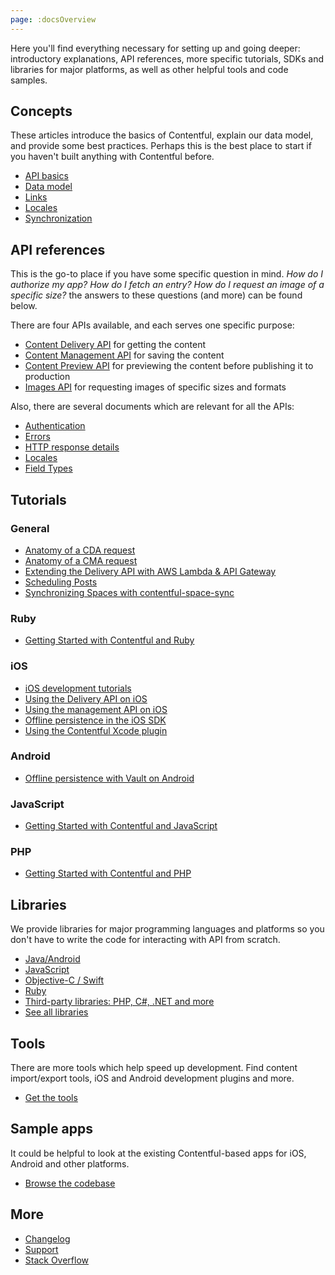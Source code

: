 ```yaml
---
page: :docsOverview
---
```


Here you'll find everything necessary for setting up and going deeper: introductory explanations, API references, more specific tutorials, SDKs and libraries for major platforms, as well as other helpful tools and code samples.

## Concepts

These articles introduce the basics of Contentful, explain our data model, and provide some best practices. Perhaps this is the best place to start if you haven't built anything with Contentful before.

- [API basics](/developers/docs/concepts/apis/)
- [Data model](/developers/docs/concepts/data-model/)
- [Links](/developers/docs/concepts/links/)
- [Locales](/developers/docs/concepts/locales/)
- [Synchronization](/developers/docs/concepts/sync/)

## API references

This is the go-to place if you have some specific question in mind. *How do I authorize my app? How do I fetch an entry? How do I request an image of a specific size?* the answers to these questions (and more) can be found below.

There are four APIs available, and each serves one specific purpose:

- <a href="http://docs.contentfulcda.apiary.io" target="_blank">Content Delivery API</a> for getting the content
- <a href="http://docs.contentfulcma.apiary.io" target="_blank">Content Management API</a> for saving the content
- <a href="http://docs.contentpreviewapi.apiary.io" target="_blank">Content Preview API</a> for previewing the content before publishing it to production
- <a href="http://docs.contentfulimagesapi.apiary.io" target="_blank">Images API</a> for requesting images of specific sizes and formats

Also, there are several documents which are relevant for all the APIs:

- [Authentication](/developers/docs/references/authentication/)
- [Errors](/developers/docs/references/errors/)
- [HTTP response details](/developers/docs/references/http-details/)
- [Locales](/developers/docs/references/locales/)
- [Field Types](/developers/docs/references/field-type/)

## Tutorials

### General

- [Anatomy of a CDA request](/developers/docs/tutorials/general/anatomy-cda-request/)
- [Anatomy of a CMA request](/developers/docs/tutorials/general/anatomy-cma-request/)
- [Extending the Delivery API with AWS Lambda & API Gateway](/developers/docs/tutorials/general/delivery-api-lambda-and-api-gateway/)
- [Scheduling Posts](/developers/docs/tutorials/general/scheduling-posts/)
- [Synchronizing Spaces with contentful-space-sync](/developers/docs/tutorials/general/using-contentful-space-sync/)

### Ruby
- [Getting Started with Contentful and Ruby](/developers/docs/tutorials/ruby/getting-started-with-contentful-and-ruby/)

### iOS

- [iOS development tutorials](/developers/docs/tutorials/ios/)
- [Using the Delivery API on iOS](/developers/docs/tutorials/ios/using-delivery-api-on-ios/)
- [Using the management API on iOS](/developers/docs/tutorials/ios/using-management-api-on-ios/)
- [Offline persistence in the iOS SDK](/developers/docs/tutorials/ios/offline-persistence-in-ios-sdk/)
- [Using the Contentful Xcode plugin](/developers/docs/tutorials/ios/using-contentful-xcode-plugin/)

### Android
- [Offline persistence with Vault on Android](/developers/docs/tutorials/android/offline-persistence-with-vault/)

### JavaScript
- [Getting Started with Contentful and JavaScript](/developers/docs/tutorials/javascript/using-js-cda-sdk/)

### PHP
- [Getting Started with Contentful and PHP](/developers/docs/tutorials/php/getting-started-with-contentful-and-php/)

## Libraries

We provide libraries for major programming languages and platforms so you don't have to write the code for interacting with API from scratch.

- [Java/Android](/developers/docs/code/libraries/#java-also-for-use-on-android)
- [JavaScript](/developers/docs/code/libraries/#javascript)
- [Objective-C / Swift](/developers/docs/code/libraries/#objective-c--swift-for-use-on-ios-and-os-x)
- [Ruby](/developers/docs/code/libraries/#ruby)
- [Third-party libraries: PHP, C#, .NET and more](/developers/docs/code/libraries/#unofficial)
- [See all libraries](/developers/docs/code/libraries/)

## Tools

There are more tools which help speed up development. Find content import/export tools, iOS and Android development plugins and more.

- [Get the tools](/developers/docs/code/tools/)

## Sample apps

It could be helpful to look at the existing Contentful-based apps for iOS, Android and other platforms.

- [Browse the codebase](/developers/docs/code/examples/)

## More

- [Changelog](/developers/changelog/)
- <a href="https://support.contentful.com/hc/en-us/requests/new" target="_blank">Support</a>
- <a href="http://stackoverflow.com/questions/tagged/contentful?sort=newest" target="_blank">Stack Overflow</a>
